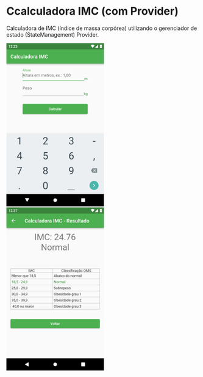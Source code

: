 # Ccalculadora IMC (com Provider)

Calculadora de IMC (índice de massa corpórea) utilizando o gerenciador de estado
(StateManagement) Provider.

<img src="imc/_screenshot1.jpg" width="256"> &emsp;&emsp; <img src="imc/_screenshot2.jpg" width="256">
